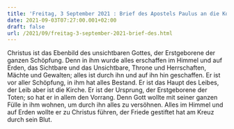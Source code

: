 ```yaml
---
title: 'Freitag, 3 September 2021 : Brief des Apostels Paulus an die Kolosser 1,15-20.'
date: 2021-09-03T07:27:00.001+02:00
draft: false
url: /2021/09/freitag-3-september-2021-brief-des.html
---
```


Christus ist das Ebenbild des unsichtbaren Gottes, der Erstgeborene der ganzen Schöpfung. Denn in ihm wurde alles erschaffen im Himmel und auf Erden, das Sichtbare und das Unsichtbare, Throne und Herrschaften, Mächte und Gewalten; alles ist durch ihn und auf ihn hin geschaffen. Er ist vor aller Schöpfung, in ihm hat alles Bestand. Er ist das Haupt des Leibes, der Leib aber ist die Kirche. Er ist der Ursprung, der Erstgeborene der Toten; so hat er in allem den Vorrang. Denn Gott wollte mit seiner ganzen Fülle in ihm wohnen, um durch ihn alles zu versöhnen. Alles im Himmel und auf Erden wollte er zu Christus führen, der Friede gestiftet hat am Kreuz durch sein Blut.